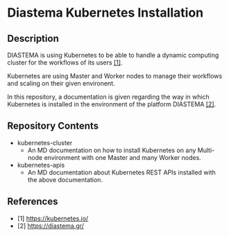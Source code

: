# Diastema Kubernetes Installation
## Description
DIASTEMA is using Kubernetes to be able to handle a dynamic computing cluster for the workflows of its users [[1]](https://github.com/DIASTEMA-UPRC/kubernetes/blob/main/README.md#referencess).

Kubernetes are using Master and Worker nodes to manage their workflows and scaling on their given environent.

In this repository, a documentation is given regarding the way in which Kubernetes is installed in the environment of the platform DIASTEMA [[2]](https://github.com/DIASTEMA-UPRC/kubernetes/blob/main/README.md#references).

## Repository Contents
- kubernetes-cluster
  - An MD documentation on how to install Kubernetes on any Multi-node environment with one Master and many Worker nodes.
- kubernetes-apis
  - An MD documentation about Kubernetes REST APIs installed with the above documentation.

## References
- [1] https://kubernetes.io/
- [2] https://diastema.gr/
